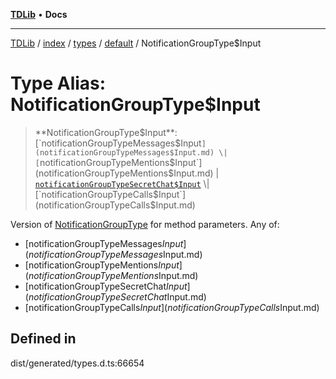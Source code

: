 [**TDLib**](../../../../../../README.md) • **Docs**

***

[TDLib](../../../../../../modules.md) / [index](../../../../../README.md) / [types](../../../README.md) / [default](../README.md) / NotificationGroupType$Input

# Type Alias: NotificationGroupType$Input

> **NotificationGroupType$Input**: [`notificationGroupTypeMessages$Input`](notificationGroupTypeMessages$Input.md) \| [`notificationGroupTypeMentions$Input`](notificationGroupTypeMentions$Input.md) \| [`notificationGroupTypeSecretChat$Input`](notificationGroupTypeSecretChat$Input.md) \| [`notificationGroupTypeCalls$Input`](notificationGroupTypeCalls$Input.md)

Version of [NotificationGroupType](NotificationGroupType.md) for method parameters.
Any of:
- [notificationGroupTypeMessages$Input](notificationGroupTypeMessages$Input.md)
- [notificationGroupTypeMentions$Input](notificationGroupTypeMentions$Input.md)
- [notificationGroupTypeSecretChat$Input](notificationGroupTypeSecretChat$Input.md)
- [notificationGroupTypeCalls$Input](notificationGroupTypeCalls$Input.md)

## Defined in

dist/generated/types.d.ts:66654
